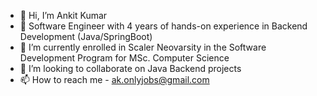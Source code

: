 - 👋 Hi, I’m Ankit Kumar
- 👀 Software Engineer with 4 years of hands-on experience in Backend Development (Java/SpringBoot)
- 🌱 I’m currently enrolled in Scaler Neovarsity in the Software Development Program for MSc. Computer Science
- 💞️ I’m looking to collaborate on Java Backend projects
- 📫 How to reach me - ak.onlyjobs@gmail.com

<!---
ankitkumar1999/ankitkumar1999 is a ✨ special ✨ repository because its `README.md` (this file) appears on your GitHub profile.
You can click the Preview link to take a look at your changes.
--->
